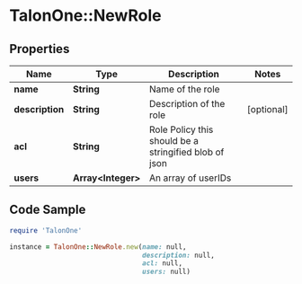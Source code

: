 # TalonOne::NewRole

## Properties

Name | Type | Description | Notes
------------ | ------------- | ------------- | -------------
**name** | **String** | Name of the role | 
**description** | **String** | Description of the role | [optional] 
**acl** | **String** | Role Policy this should be a stringified blob of json | 
**users** | **Array&lt;Integer&gt;** | An array of userIDs | 

## Code Sample

```ruby
require 'TalonOne'

instance = TalonOne::NewRole.new(name: null,
                                 description: null,
                                 acl: null,
                                 users: null)
```


